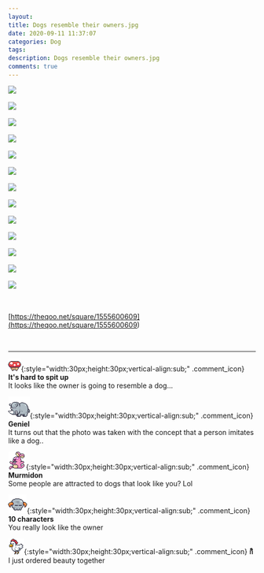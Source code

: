 ```yaml
---
layout: 
title: Dogs resemble their owners.jpg
date: 2020-09-11 11:37:07
categories: Dog
tags: 
description: Dogs resemble their owners.jpg
comments: true
---
```


![](https://blog.kakaocdn.net/dn/AXL4M/btqHMvMi1Di/mJUaynp9P2d9ePARKW8bf0/img.jpg)

![](https://blog.kakaocdn.net/dn/HzWyz/btqHVnMV0bW/I1NpQKxEJBBQlWJNlG7Wu0/img.jpg)

![](https://blog.kakaocdn.net/dn/bjeS9L/btqHVnlP7MP/JJoU9DdkCfC8YvgiOsJ8Mk/img.jpg)

![](https://blog.kakaocdn.net/dn/bfYkXN/btqHQGGtpJp/uDmbxTT2nTaGNBkLtjzjMK/img.jpg)

![](https://blog.kakaocdn.net/dn/bgB62D/btqHVn7gjiX/G6JEeCkeWA04D7SK5fBbU0/img.jpg)

![](https://blog.kakaocdn.net/dn/cTxRoY/btqHVn7gjgE/A3O7viBq0IR6FYUkXU3670/img.jpg)

![](https://blog.kakaocdn.net/dn/dao2aB/btqHZjiXOHN/NoMoYlJ9AbC9CAX4k0PYJK/img.jpg)

![](https://blog.kakaocdn.net/dn/nVx0U/btqH0qWrLYk/UrxQY3WyFfNBTYMxBIYK6K/img.jpg)

![](https://blog.kakaocdn.net/dn/3gaXY/btqHXCXstpU/DaC4opwdBXXsGXs7dtY0x1/img.jpg)

![](https://blog.kakaocdn.net/dn/cUS5Vo/btqHR5TzsRE/52sS5iYB2M16v7VZKkpag0/img.jpg)

![](https://blog.kakaocdn.net/dn/1SRB9/btqHP3oE8ox/Ed9lNkkF7UaxhEbyRAmgT0/img.jpg)

![](https://blog.kakaocdn.net/dn/biqRmN/btqHT0doAsH/ZDyK4ywdGlKNz1MBwJ0BT0/img.jpg)

![](https://blog.kakaocdn.net/dn/cRRmdo/btqHTZMj9xs/tEMi2VHFDk77Dk2Sr9zV2k/img.jpg)

​

[https://theqoo.net/square/1555600609](<https://theqoo.net/square/1555600609>)

​

* * *

![comment](/assets/character/mushroom.png){:style="width:30px;height:30px;vertical-align:sub;" .comment_icon} **It's hard to spit up**  
It looks like the owner is going to resemble a dog...   
  
![comment](/assets/character/rino.png){:style="width:30px;height:30px;vertical-align:sub;" .comment_icon} **Geniel**  
It turns out that the photo was taken with the concept that a person imitates like a dog..   
  
![comment](/assets/character/bunny.png){:style="width:30px;height:30px;vertical-align:sub;" .comment_icon} **Murmidon**  
Some people are attracted to dogs that look like you? Lol  
  
![comment](/assets/character/skull.png){:style="width:30px;height:30px;vertical-align:sub;" .comment_icon} **10 characters**  
You really look like the owner   
  
![comment](/assets/character/chicken.png){:style="width:30px;height:30px;vertical-align:sub;" .comment_icon} **กิิิ**  
I just ordered beauty together   
  

